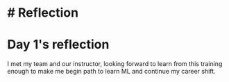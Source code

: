 # # Reflection
# Day 1's reflection
I met my team and our instructor, looking forward to learn from this training enough to make me begin path to learn ML and continue my career shift.
